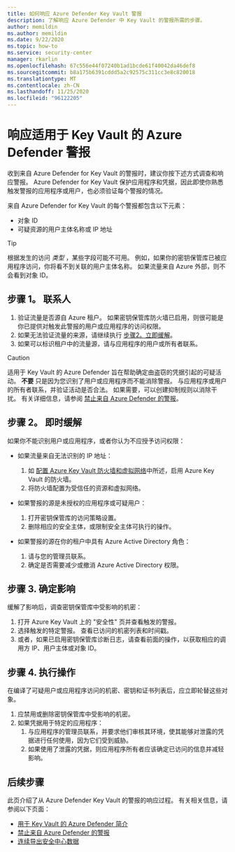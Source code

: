 ```yaml
---
title: 如何响应 Azure Defender Key Vault 警报
description: 了解响应 Azure Defender 中 Key Vault 的警报所需的步骤。
author: memildin
ms.author: memildin
ms.date: 9/22/2020
ms.topic: how-to
ms.service: security-center
manager: rkarlin
ms.openlocfilehash: 67c556e44f07240b1ad1bcde61f40042da46def8
ms.sourcegitcommit: b8a175b6391cddd5a2c92575c311cc3e8c820018
ms.translationtype: MT
ms.contentlocale: zh-CN
ms.lasthandoff: 11/25/2020
ms.locfileid: "96122205"
---
```

# <a name="respond-to-azure-defender-for-key-vault-alerts"></a>响应适用于 Key Vault 的 Azure Defender 警报
收到来自 Azure Defender for Key Vault 的警报时，建议你按下述方式调查和响应警报。 Azure Defender for Key Vault 保护应用程序和凭据，因此即使你熟悉触发警报的应用程序或用户，也必须验证每个警报的情况。  

来自 Azure Defender for Key Vault 的每个警报都包含以下元素：

- 对象 ID
- 可疑资源的用户主体名称或 IP 地址

> [!TIP]
> 根据发生的访问 *类型* ，某些字段可能不可用。 例如，如果你的密钥保管库已被应用程序访问，你将看不到关联的用户主体名称。 如果流量来自 Azure 外部，则不会看到对象 ID。

## <a name="step-1-contact"></a>步骤 1。 联系人

1. 验证流量是否源自 Azure 租户。 如果密钥保管库防火墙已启用，则很可能是你已提供对触发此警报的用户或应用程序的访问权限。
1. 如果无法验证流量的来源，请继续执行 [步骤2。立即缓解](#step-2-immediate-mitigation)。
1. 如果可以标识租户中的流量源，请与应用程序的用户或所有者联系。 

> [!CAUTION]
> 适用于 Key Vault 的 Azure Defender 旨在帮助确定由盗窃的凭据引起的可疑活动。 **不要** 只是因为您识别了用户或应用程序而不能消除警报。 与应用程序或用户的所有者联系，并验证活动是否合法。 如果需要，可以创建抑制规则以消除干扰。 有关详细信息，请参阅 [禁止来自 Azure Defender 的警报](alerts-suppression-rules.md)。


## <a name="step-2-immediate-mitigation"></a>步骤 2。 即时缓解 
如果你不能识别用户或应用程序，或者你认为不应授予访问权限：

- 如果流量来自无法识别的 IP 地址：
    1. 如 [配置 Azure Key Vault 防火墙和虚拟网络](../key-vault/general/network-security.md)中所述，启用 Azure Key Vault 的防火墙。
    1. 将防火墙配置为受信任的资源和虚拟网络。

- 如果警报的源是未授权的应用程序或可疑用户：
    1. 打开密钥保管库的访问策略设置。
    1. 删除相应的安全主体，或限制安全主体可执行的操作。  

- 如果警报的源在你的租户中具有 Azure Active Directory 角色：
    1. 请与您的管理员联系。
    1. 确定是否需要减少或撤消 Azure Active Directory 权限。

## <a name="step-3-identify-impact"></a>步骤 3. 确定影响 
缓解了影响后，调查密钥保管库中受影响的机密：
1. 打开 Azure Key Vault 上的 "安全性" 页并查看触发的警报。
1. 选择触发的特定警报。
    查看已访问的机密列表和时间戳。
1. 或者，如果已启用密钥保管库诊断日志，请查看前面的操作，以获取相应的调用方 IP、用户主体或对象 ID。  

## <a name="step-4-take-action"></a>步骤 4. 执行操作 
在编译了可疑用户或应用程序访问的机密、密钥和证书列表后，应立即轮替这些对象。

1. 应禁用或删除密钥保管库中受影响的机密。
1. 如果凭据用于特定的应用程序：
    1. 与应用程序的管理员联系，并要求他们审核其环境，使其能够对泄露的凭据进行任何使用，因为它们受到威胁。
    1. 如果使用了泄露的凭据，则应用程序所有者应该确定已访问的信息并减轻影响。


## <a name="next-steps"></a>后续步骤

此页介绍了从 Azure Defender Key Vault 的警报的响应过程。 有关相关信息，请参阅以下页面：

- [用于 Key Vault 的 Azure Defender 简介](defender-for-key-vault-introduction.md)
- [禁止来自 Azure Defender 的警报](alerts-suppression-rules.md)
- [连续导出安全中心数据](continuous-export.md)